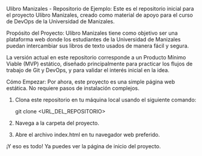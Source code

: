 Ulibro Manizales - Repositorio de Ejemplo:
Este es el repositorio inicial para el proyecto Ulibro Manizales, creado como material de apoyo para el curso de DevOps de la Universidad de Manizales.

Propósito del Proyecto:
Ulibro Manizales tiene como objetivo ser una plataforma web donde los estudiantes de la Universidad de Manizales puedan intercambiar sus libros de texto usados de manera fácil y segura.

La versión actual en este repositorio corresponde a un Producto Mínimo Viable (MVP) estático, diseñado principalmente para practicar los flujos de trabajo de Git y DevOps, y para validar el interés inicial en la idea.

Cómo Empezar:
Por ahora, este proyecto es una simple página web estática. No requiere pasos de instalación complejos.

1. Clona este repositorio en tu máquina local usando el siguiente comando:

	git clone <URL_DEL_REPOSITORIO>

2. Navega a la carpeta del proyecto.

3. Abre el archivo index.html en tu navegador web preferido.

¡Y eso es todo! Ya puedes ver la página de inicio del proyecto.